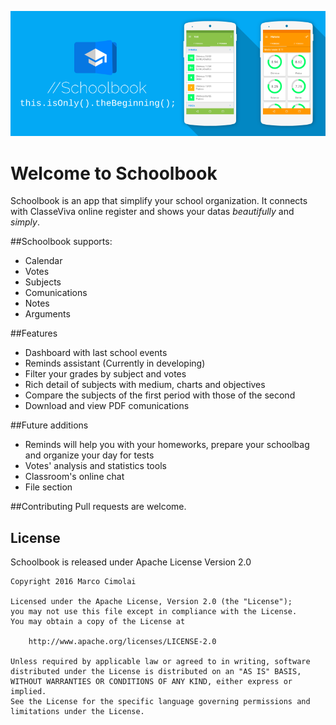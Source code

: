 ![Header image](art/header.png)
# Welcome to Schoolbook
Schoolbook is an app that simplify your school organization.
It connects with ClasseViva online register and shows your datas *beautifully* and *simply*.

##Schoolbook supports:
* Calendar
* Votes
* Subjects
* Comunications
* Notes
* Arguments

##Features
* Dashboard with last school events
* Reminds assistant (Currently in developing)
* Filter your grades by subject and votes
* Rich detail of subjects with medium, charts and objectives
* Compare the subjects of the first period with those of the second
* Download and view PDF comunications

##Future additions
* Reminds will help you with your homeworks, prepare your schoolbag and organize your day for tests
* Votes' analysis and statistics tools
* Classroom's online chat
* File section

##Contributing
Pull requests are welcome.

## License
Schoolbook is released under Apache License Version 2.0

    Copyright 2016 Marco Cimolai

    Licensed under the Apache License, Version 2.0 (the "License");
    you may not use this file except in compliance with the License.
    You may obtain a copy of the License at

        http://www.apache.org/licenses/LICENSE-2.0

    Unless required by applicable law or agreed to in writing, software
    distributed under the License is distributed on an "AS IS" BASIS,
    WITHOUT WARRANTIES OR CONDITIONS OF ANY KIND, either express or implied.
    See the License for the specific language governing permissions and
    limitations under the License.




